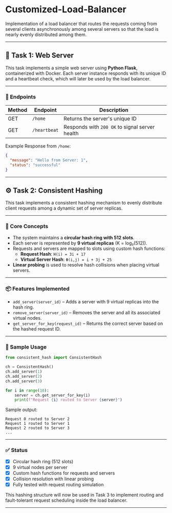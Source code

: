 # Customized-Load-Balancer

Implementation of a load balancer that routes the requests coming from several clients asynchronously among several servers so that the load is nearly evenly distributed among them.

---

## 📌 Task 1: Web Server

This task implements a simple web server using **Python Flask**, containerized with Docker. Each server instance responds with its unique ID and a heartbeat check, which will later be used by the load balancer.

---

### 🚀 Endpoints

| Method | Endpoint      | Description                                           |
|--------|---------------|-------------------------------------------------------|
| GET    | `/home`       | Returns the server's unique ID                       |
| GET    | `/heartbeat`  | Responds with `200 OK` to signal server health       |

Example Response from `/home`:

```json
{
  "message": "Hello from Server: 1",
  "status": "successful"
}
```

---

## ⚙️ Task 2: Consistent Hashing

This task implements a consistent hashing mechanism to evenly distribute client requests among a dynamic set of server replicas.

---

### 🧠 Core Concepts

- The system maintains a **circular hash ring with 512 slots**.
- Each server is represented by **9 virtual replicas** (K = log₂(512)).
- Requests and servers are mapped to slots using custom hash functions:
  - **Request Hash**: `H(i) = 3i + 17`
  - **Virtual Server Hash**: `Φ(i,j) = i + 3j + 25`
- **Linear probing** is used to resolve hash collisions when placing virtual servers.

---

### 📦 Features Implemented

- `add_server(server_id)` – Adds a server with 9 virtual replicas into the hash ring.
- `remove_server(server_id)` – Removes the server and all its associated virtual nodes.
- `get_server_for_key(request_id)` – Returns the correct server based on the hashed request ID.

---

### 🧪 Sample Usage

```python
from consistent_hash import ConsistentHash

ch = ConsistentHash()
ch.add_server(1)
ch.add_server(2)
ch.add_server(3)

for i in range(10):
    server = ch.get_server_for_key(i)
    print(f"Request {i} routed to Server {server}")
```

Sample output:

```
Request 0 routed to Server 2
Request 1 routed to Server 1
Request 2 routed to Server 3
...
```

---

### ✅ Status

- [x] Circular hash ring (512 slots)
- [x] 9 virtual nodes per server
- [x] Custom hash functions for requests and servers
- [x] Collision resolution with linear probing
- [x] Fully tested with request routing simulation

This hashing structure will now be used in Task 3 to implement routing and fault-tolerant request scheduling inside the load balancer.

---

